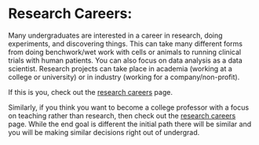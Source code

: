 # Research Careers:
Many undergraduates are interested in a career in research, doing experiments, and discovering things. This can take many different forms from doing benchwork/wet work with cells or animals to running clinical trials with human patients. You can also focus on data analysis as a data scientist. Research projects can take place in academia (working at a college or university) or in industry (working for a company/non-profit).

If this is you, check out the [research careers](../research_careers/research_careers.md) page. 

Similarly, if you think you want to become a college professor with a focus on teaching rather than research, then check out the  [research careers](../research_careers/research_careers.md) page. While the end goal is different the initial path there will be similar and you will be making similar decisions right out of undergrad.